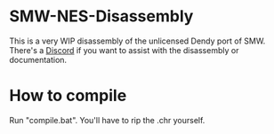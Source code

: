 # SMW-NES-Disassembly
This is a very WIP disassembly of the unlicensed Dendy port of SMW. There's a [Discord](https://discord.gg/3rJSuzqzmE) if you want to assist with the disassembly or documentation.

# How to compile
Run "compile.bat". You'll have to rip the .chr yourself.
